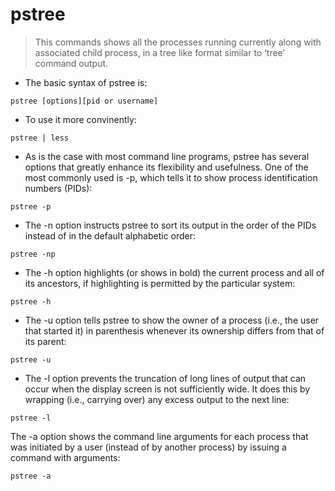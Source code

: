 # pstree

> This commands shows all the processes running currently along with associated child process, in a tree like format similar to ‘tree‘ command output.

- The basic syntax of pstree is:

`pstree [options][pid or username]`

- To use it more convinently:

`pstree | less`

- As is the case with most command line programs, pstree has several options that greatly enhance its flexibility and usefulness. One of the most commonly used is -p, which tells it to show process identification numbers (PIDs):

`pstree -p`

- The -n option instructs pstree to sort its output in the order of the PIDs instead of in the default alphabetic order:

`pstree -np`

- The -h option highlights (or shows in bold) the current process and all of its ancestors, if highlighting is permitted by the particular system:
 
`pstree -h`

- The -u option tells pstree to show the owner of a process (i.e., the user that started it) in parenthesis whenever its ownership differs from that of its parent:

`pstree -u`

- The -l option prevents the truncation of long lines of output that can occur when the display screen is not sufficiently wide. It does this by wrapping (i.e., carrying over) any excess output to the next line:

`pstree -l`

The -a option shows the command line arguments for each process that was initiated by a user (instead of by another process) by issuing a command with arguments:

`pstree -a`
